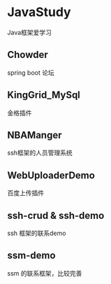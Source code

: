 # JavaStudy
Java框架爱学习
## Chowder
spring boot 论坛
## KingGrid_MySql
金格插件
## NBAManger
ssh框架的人员管理系统
## WebUploaderDemo
百度上传插件
## ssh-crud & ssh-demo
ssh 框架的联系demo
## ssm-demo
ssm 的联系框架，比较完善
